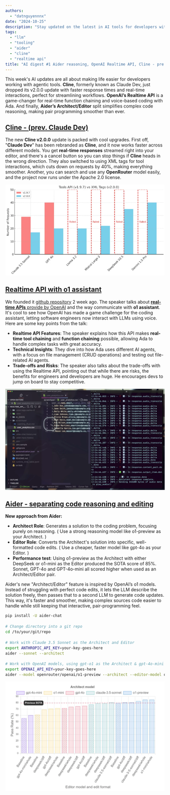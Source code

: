```yaml
---
authors:
  - "datnguyennnx"
date: "2024-10-25"
description: "Stay updated on the latest in AI tools for developers with this week’s digest, featuring Cline's v2.0.0 update, OpenAI’s Realtime API, and Aider’s Architect/Editor split for enhanced coding workflows."
tags:
  - "llm"
  - "tooling"
  - "aider"
  - "cline"
  - "realtime api"
title: "AI digest #1 Aider reasoning, OpenAI Realtime API, Cline - pre Claude-dev "
---
```


This week's AI updates are all about making life easier for developers working with agentic tools. **Cline**, formerly known as Claude Dev, just dropped its v2.0.0 update with faster response times and real-time interactions, perfect for streamlining workflows. **OpenAI’s Realtime API** is a game-changer for real-time function chaining and voice-based coding with Ada. And finally, **Aider’s Architect/Editor** split simplifies complex code reasoning, making pair programming smoother than ever.

## [Cline - (prev. Claude Dev)](https://github.com/cline/cline)

The new **Cline v2.0.0** update is packed with cool upgrades. First off, "**Claude Dev**" has been rebranded as **Cline**, and it now works faster across different models. You get **real-time responses** streamed right into your editor, and there's a cancel button so you can stop things if **Cline** heads in the wrong direction. They also switched to using XML tags for tool interactions, which cuts down on requests by 40%, making everything smoother. Another, you can search and use any **OpenRouter** model easily, and the project now runs under the Apache 2.0 license.

![](assets/digest-01-cline-benchmark.webp)

## [Realtime API with o1 assistant](https://www.youtube.com/watch?v=vN0t-kcPOXo)

We founded it [github repository](https://github.com/disler/poc-realtime-ai-assistant) 2 week ago. The speaker talks about [**real-time APIs** provide by OpenAI](https://openai.com/index/introducing-the-realtime-api/) and the way communicate with **o1 assistant**. It's cool to see how OpenAI has made a game challenge for the coding assistant, letting software engineers now interact with LLMs using voice. Here are some key points from the talk:

- **Realtime API Features**: The speaker explains how this API makes **real-time tool chaining** and **function chaining** possible, allowing Ada to handle complex tasks with great accuracy.
- **Technical Insights**: They dive into how Ada uses different AI agents, with a focus on file management (CRUD operations) and testing out file-related AI agents.
- **Trade-offs and Risks**: The speaker also talks about the trade-offs with using the Realtime API, pointing out that while there are risks, the benefits for engineers and developers are huge. He encourages devs to jump on board to stay competitive.

![](assets/digest-01-openaI-realtime.webp)

## [Aider - separating code reasoning and editing](https://aider.chat/2024/09/26/architect.html)

**New approach from Aider:**

- **Architect Role**: Generates a solution to the coding problem, focusing purely on reasoning. ( Use a strong reasoning model like o1-preview as your Architect. )
- **Editor Role**: Converts the Architect's solution into specific, well-formatted code edits. ( Use a cheaper, faster model like gpt-4o as your Editor. )
- **Performance test**: Using o1-preview as the Architect with either DeepSeek or o1-mini as the Editor produced the SOTA score of 85%. Sonnet, GPT-4o and GPT-4o-mini all scored higher when used as an Architect/Editor pair.

Aider's new "Architect/Editor" feature is inspired by OpenAI’s o1 models. Instead of struggling with perfect code edits, it lets the LLM describe the solution freely, then passes that to a second LLM to generate code updates. This way, it's faster and smoother, making complex sources code easier to handle while still keeping that interactive, pair-programming feel.

```bash
pip install -U aider-chat

# Change directory into a git repo
cd /to/your/git/repo

# Work with Claude 3.5 Sonnet as the Architect and Editor
export ANTHROPIC_API_KEY=your-key-goes-here
aider --sonnet --architect

# Work with OpenAI models, using gpt-o1 as the Architect & gpt-4o-mini as the Editor
export OPENAI_API_KEY=your-key-goes-here
aider --model openrouter/openai/o1-preview --architect --editor-model openrouter/openai/gpt-4o-mini
```

![](assets/digest-01-aider-benchamrk.webp)
